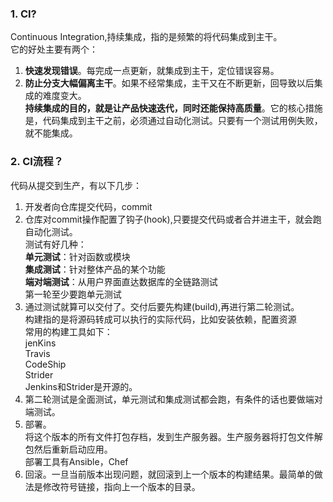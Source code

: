 ### 1. CI?
Continuous Integration,持续集成，指的是频繁的将代码集成到主干。<br>
它的好处主要有两个：<br>
1. **快速发现错误**。每完成一点更新，就集成到主干，定位错误容易。
2. **防止分支大幅偏离主干**。如果不经常集成，主干又在不断更新，回导致以后集成的难度变大。<br>
**持续集成的目的，就是让产品快速迭代，同时还能保持高质量**。它的核心措施是，代码集成到主干之前，必须通过自动化测试。只要有一个测试用例失败，就不能集成。<br>
### 2. CI流程？
代码从提交到生产，有以下几步：<br>
1. 开发者向仓库提交代码，commit<br>
2. 仓库对commit操作配置了钩子(hook),只要提交代码或者合并进主干，就会跑自动化测试。<br>测试有好几种：<br>**单元测试**：针对函数或模块<br>**集成测试**：针对整体产品的某个功能<br>**端对端测试**：从用户界面直达数据库的全链路测试<br>第一轮至少要跑单元测试
3. 通过测试就算可以交付了。交付后要先构建(build),再进行第二轮测试。<br>构建指的是将源码转成可以执行的实际代码，比如安装依赖，配置资源<br>常用的构建工具如下：<br>jenKins<br>Travis<br>CodeShip<br>Strider<br>Jenkins和Strider是开源的。
4. 第二轮测试是全面测试，单元测试和集成测试都会跑，有条件的话也要做端对端测试。
5. 部署。<br>将这个版本的所有文件打包存档，发到生产服务器。生产服务器将打包文件解包然后重新启动应用。<br>部署工具有Ansible，Chef<br>
6. 回滚。一旦当前版本出现问题，就回滚到上一个版本的构建结果。最简单的做法是修改符号链接，指向上一个版本的目录。